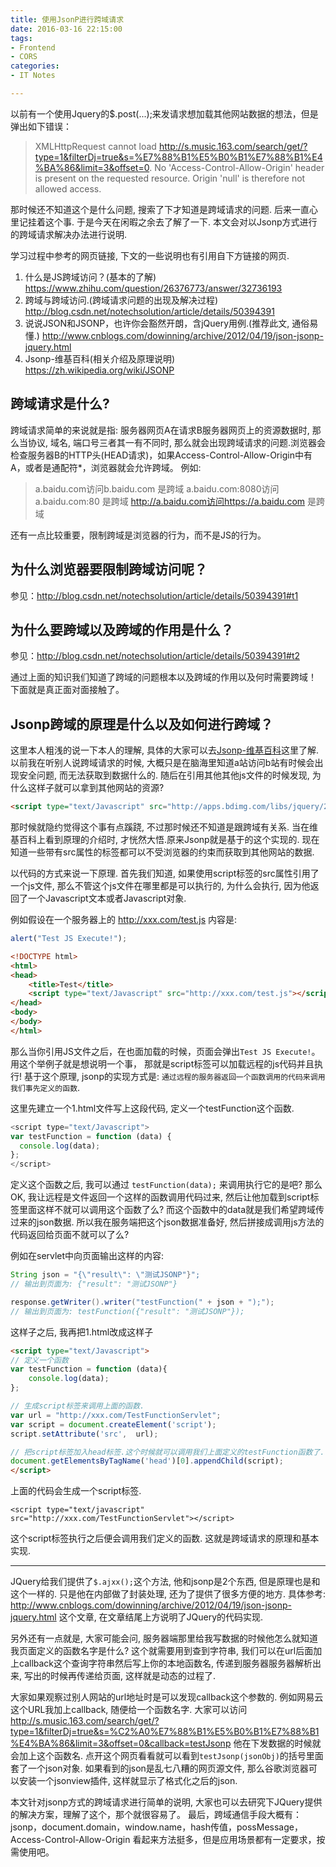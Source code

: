 ```yaml
---
title: 使用JsonP进行跨域请求
date: 2016-03-16 22:15:00
tags:
- Frontend
- CORS
categories:
- IT Notes

---
```



以前有一个使用Jquery的$.post(...);来发请求想加载其他网站数据的想法，但是弹出如下错误：

> XMLHttpRequest cannot load http://s.music.163.com/search/get/?type=1&filterDj=true&s=%E7%88%B1%E5%B0%B1%E7%88%B1%E4%BA%86&limit=3&offset=0. No 'Access-Control-Allow-Origin' header is present on the requested resource. Origin 'null' is therefore not allowed access.

那时候还不知道这个是什么问题, 搜索了下才知道是跨域请求的问题. 后来一直心里记挂着这个事. 于是今天在闲暇之余去了解了一下. 本文会对以Jsonp方式进行的跨域请求解决办法进行说明.

<!-- more -->

学习过程中参考的网页链接, 下文的一些说明也有引用自下方链接的网页.
1. 什么是JS跨域访问？(基本的了解)
https://www.zhihu.com/question/26376773/answer/32736193
1. 跨域与跨域访问.(跨域请求问题的出现及解决过程)
http://blog.csdn.net/notechsolution/article/details/50394391
1. 说说JSON和JSONP，也许你会豁然开朗，含jQuery用例.(推荐此文, 通俗易懂.)
http://www.cnblogs.com/dowinning/archive/2012/04/19/json-jsonp-jquery.html
1. Jsonp-维基百科(相关介绍及原理说明)
https://zh.wikipedia.org/wiki/JSONP

## 跨域请求是什么?
跨域请求简单的来说就是指:
服务器网页A在请求B服务器网页上的资源数据时, 那么当协议, 域名, 端口号三者其一有不同时, 那么就会出现跨域请求的问题.浏览器会检查服务器B的HTTP头(HEAD请求)，如果Access-Control-Allow-Origin中有A，或者是通配符*，浏览器就会允许跨域。
例如:
>a.baidu.com访问b.baidu.com  是跨域
a.baidu.com:8080访问a.baidu.com:80 是跨域
http://a.baidu.com访问https://a.baidu.com 是跨域

还有一点比较重要，限制跨域是浏览器的行为，而不是JS的行为。

## 为什么浏览器要限制跨域访问呢？
参见：http://blog.csdn.net/notechsolution/article/details/50394391#t1

## 为什么要跨域以及跨域的作用是什么？
参见：http://blog.csdn.net/notechsolution/article/details/50394391#t2


通过上面的知识我们知道了跨域的问题根本以及跨域的作用以及何时需要跨域！
下面就是真正面对面接触了。

## Jsonp跨域的原理是什么以及如何进行跨域？
这里本人粗浅的说一下本人的理解, 具体的大家可以去[Jsonp-维基百科](https://zh.wikipedia.org/wiki/JSONP)这里了解.
以前我在听别人说跨域请求的时候, 大概只是在脑海里知道a站访问b站有时候会出现安全问题, 而无法获取到数据什么的.
随后在引用其他其他js文件的时候发现, 为什么这样子就可以拿到其他网站的资源?
```html
<script type="text/Javascript" src="http://apps.bdimg.com/libs/jquery/2.1.4/jquery.min.js"></script>
```
那时候就隐约觉得这个事有点蹊跷, 不过那时候还不知道是跟跨域有关系.
当在维基百科上看到原理的介绍时, 才恍然大悟.原来Jsonp就是基于的这个实现的.
现在知道一些带有src属性的标签都可以不受浏览器的约束而获取到其他网站的数据.

以代码的方式来说一下原理.
首先我们知道, 如果使用script标签的src属性引用了一个js文件, 那么不管这个js文件在哪里都是可以执行的, 为什么会执行, 因为他返回了一个Javascript文本或者Javascript对象.

例如假设在一个服务器上的 http://xxx.com/test.js 内容是:

```javascript
alert("Test JS Execute!");
```


```html
<!DOCTYPE html>
<html>
<head>
	<title>Test</title>
	<script type="text/Javascript" src="http://xxx.com/test.js"></script>
</head>
<body>
</body>
</html>
```

那么当你引用JS文件之后，在也面加载的时候，页面会弹出`Test JS Execute!`。
用这个举例子就是想说明一个事， 那就是script标签可以加载远程的js代码并且执行!
基于这个原理, jsonp的实现方式是: `通过远程的服务器返回一个函数调用的代码来调用我们事先定义的函数`.

这里先建立一个1.html文件写上这段代码, 定义一个testFunction这个函数.

```javascript
<script type="text/Javascript">
var testFunction = function (data) {
  console.log(data);
};
</script>		
```

定义这个函数之后, 我可以通过 `testFunction(data);` 来调用执行它的是吧? 
那么OK, 我让远程是文件返回一个这样的函数调用代码过来, 然后让他加载到script标签里面这样不就可以调用这个函数了么? 而这个函数中的data就是我们希望跨域传过来的json数据. 所以我在服务端把这个json数据准备好, 然后拼接成调用js方法的代码返回给页面不就可以了么?

例如在servlet中向页面输出这样的内容:

```java
String json = "{\"result\": \"测试JSONP"}";
// 输出到页面为: {"result": "测试JSONP"}

response.getWriter().writer("testFunction(" + json + ");");
// 输出到页面为: testFunction({"result": "测试JSONP"});

```

这样子之后, 我再把1.html改成这样子

```html
<script type="text/Javascript">
// 定义一个函数
var testFunction = function (data){
	console.log(data);
};

// 生成script标签来调用上面的函数.
var url = "http://xxx.com/TestFunctionServlet";
var script = document.createElement('script');
script.setAttribute('src',  url);

// 把script标签加入head标签.这个时候就可以调用我们上面定义的testFunction函数了.
document.getElementsByTagName('head')[0].appendChild(script);
</script>
```

上面的代码会生成一个script标签.

```
<script type="text/javascript" src="http://xxx.com/TestFunctionServlet"></script>
```

这个script标签执行之后便会调用我们定义的函数. 这就是跨域请求的原理和基本实现.

-------

JQuery给我们提供了`$.ajxx();`这个方法, 他和jsonp是2个东西, 但是原理也是和这个一样的. 只是他在内部做了封装处理, 还为了提供了很多方便的地方.
具体参考: http://www.cnblogs.com/dowinning/archive/2012/04/19/json-jsonp-jquery.html 这个文章, 在文章结尾上方说明了JQuery的代码实现.


另外还有一点就是, 大家可能会问, 服务器端那里给我写数据的时候他怎么就知道我页面定义的函数名字是什么?
这个就需要用到查到字符串, 我们可以在url后面加上callback这个查询字符串然后写上你的本地函数名, 传递到服务器服务器解析出来, 写出的时候再传递给页面, 这样就是动态的过程了.

大家如果观察过别人网站的url地址时是可以发现callback这个参数的.
例如网易云这个URL我加上callback, 随便给一个函数名字.
大家可以访问 http://s.music.163.com/search/get/?type=1&filterDj=true&s=%C2%A0%E7%88%B1%E5%B0%B1%E7%88%B1%E4%BA%86&limit=3&offset=0&callback=testJsonp
他在下发数据的时候就会加上这个函数名. 点开这个网页看看就可以看到`testJsonp(jsonObj)`的括号里面套了一个json对象.
如果看到的json是乱七八糟的网页源文件, 那么谷歌浏览器可以安装一个jsonview插件, 这样就显示了格式化之后的json.

本文针对jsonp方式的跨域请求进行简单的说明, 大家也可以去研究下JQuery提供的解决方案，理解了这个，那个就很容易了。
最后，跨域通信手段大概有：jsonp，document.domain，window.name，hash传值，possMessage，Access-Control-Allow-Origin 看起来方法挺多，但是应用场景都有一定要求，按需使用吧。

